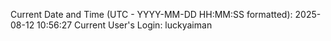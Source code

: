 Current Date and Time (UTC - YYYY-MM-DD HH:MM:SS formatted): 2025-08-12 10:56:27
Current User's Login: luckyaiman
